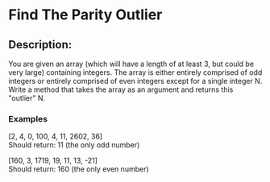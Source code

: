 # Find The Parity Outlier

## Description:
You are given an array (which will have a length of at least 3, but could be very large) containing integers. The array is either entirely comprised of odd integers or entirely comprised of even integers except for a single integer N. Write a method that takes the array as an argument and returns this "outlier" N.

### Examples
[2, 4, 0, 100, 4, 11, 2602, 36]  
Should return: 11 (the only odd number)  
  
[160, 3, 1719, 19, 11, 13, -21]  
Should return: 160 (the only even number)  
